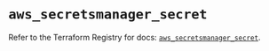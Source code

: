 # `aws_secretsmanager_secret`

Refer to the Terraform Registry for docs: [`aws_secretsmanager_secret`](https://registry.terraform.io/providers/hashicorp/aws/3.76.1/docs/resources/secretsmanager_secret).
